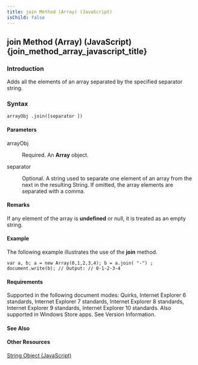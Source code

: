 ```yaml
---
title: join Method (Array) (JavaScript)
isChild: false
---
```


## join Method (Array) (JavaScript) {join_method_array_javascript_title}

### Introduction 

 Adds all the elements of an array separated by the specified separator string.

### Syntax 

```
arrayObj .join([separator ])
```

#### Parameters 

<div id="sectionSection0" class="section" name="collapseableSection" style="" expanded="true">
  <dl class="authored">
    <dt>
      <span class="parameter" sdata="paramReference" xmlns:util="util">arrayObj</span>
    </dt>
    <dd>
      <p xmlns:util="util">
        Required. An <b>Array</b> object.
      </p>
    </dd>
    <dt>
      <span class="parameter" sdata="paramReference" xmlns:util="util">separator</span>
    </dt>
    <dd>
      <p xmlns:util="util">
        Optional. A string used to separate one element of an array from the next in the resulting <span sdata="langKeyword" value="String"><span class="keyword">String</span></span>. If omitted, the
        array elements are separated with a comma.
      </p>
    </dd>
  </dl>
</div>

#### Remarks 

<div id="languageReferenceRemarksSection" class="section" name="collapseableSection" style="">
  <p xmlns:util="util">
    If any element of the array is <b>undefined</b> or <span sdata="langKeyword" value="null"><span class="keyword">null</span></span>, it is treated as an empty string.
  </p>
</div>

#### Example 

<p xmlns:util="util">
  The following example illustrates the use of the <b>join</b> method.
</p>

```
var a, b; a = new Array(0,1,2,3,4); b = a.join( "-") ; document.write(b); // Output: // 0-1-2-3-4
```

#### Requirements 

<div id="requirementsTitleSection" class="section" name="collapseableSection" style="">
  <p xmlns:util="util"></p>
  <p>
    Supported in the following document modes: Quirks, Internet Explorer 6 standards, Internet Explorer 7 standards, Internet Explorer 8 standards, Internet Explorer 9 standards, Internet Explorer 10
    standards. Also supported in Windows Store apps. See Version Information.
  </p>
</div>

#### See Also 

<div id="seeAlsoSection" class="section" name="collapseableSection" style="">
  <h4 class="subHeading">
    Other Resources
  </h4>
  <div class="seeAlsoStyle">
    <span sdata="link" xmlns:util="util"><a href="8063ecd5-5778-4e87-b985-b21420171914.htm">String Object (JavaScript)</a></span>
  </div>
</div>

